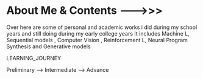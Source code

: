 # About Me & Contents --->>>
Over here are some of personal and academic works i did during my school years and still doing during my early college
years 
It includes Machine L, Sequential models , Computer Vision , Reinforcement L, Neural Program Synthesis and Generative models

LEARNING_JOURNEY

Preliminary --> Intermediate --> Advance 
